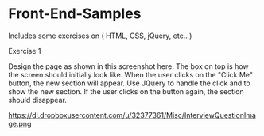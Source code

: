 # Front-End-Samples
Includes some exercises on ( HTML, CSS, jQuery, etc.. ) 


Exercise 1 

Design the page as shown in this screenshot here. The box on top is how the screen should initially look like.
When the user clicks on the "Click Me" button, the new section will appear. Use JQuery to handle the click and to show the new section. If the user clicks on the button again, the section should disappear.

https://dl.dropboxusercontent.com/u/32377361/Misc/InterviewQuestionImage.png

